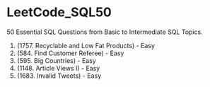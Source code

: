 # LeetCode_SQL50
50 Essential SQL Questions from Basic to Intermediate SQL Topics.
1. (1757. Recyclable and Low Fat Products) - Easy
2. (584. Find Customer Referee) - Easy
3. (595. Big Countries) - Easy
4. (1148. Article Views I) - Easy
5. (1683. Invalid Tweets) - Easy
